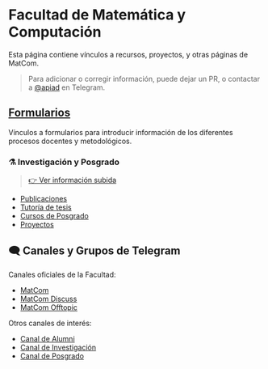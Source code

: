 # Facultad de Matemática y Computación

Esta página contiene vínculos a recursos, proyectos, y otras páginas de MatCom.

> Para adicionar o corregir información, puede dejar un PR, o contactar a [@apiad](https://t.me/apiad) en Telegram.

## [Formularios](https://matcom.github.io/forms)

Vínculos a formularios para introducir información de los diferentes procesos docentes y metodológicos.

### ⚗️ Investigación y Posgrado

> [👉 Ver información subida](https://docs.google.com/spreadsheets/d/1gMsff_y88fq_yv8pJxnqbw4Mk4wlvNo8gct_v3oNIgM/edit?usp=sharing)

- [Publicaciones](https://matcom.github.io/forms/publications)
- [Tutoría de tesis](https://matcom.github.io/forms/thesis)
- [Cursos de Posgrado](https://matcom.github.io/forms/courses)
- [Proyectos](https://matcom.github.io/forms/projects)

## 🗨️ Canales y Grupos de Telegram

Canales oficiales de la Facultad:

- [MatCom](https://t.me/matcomuh)
- [MatCom Discuss](https://t.me/joinchat/RVLUImMXV1_4-4P7)
- [MatCom Offtopic](https://t.me/matcomofftopic)

Otros canales de interés:

- [Canal de Alumni](https://t.me/matcom_alumni)
- [Canal de Investigación](https://t.me/matcom_research)
- [Canal de Posgrado](https://t.me/matcom_postgrad)
